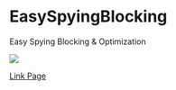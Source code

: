 # EasySpyingBlocking
Easy Spying Blocking &amp; Optimization

<img src="https://github.com/JackCode-Mirage/EasySpyingBlocking/blob/gh-pages/form.PNG?raw=true">

<a href="https://JackCode-Mirage.github.io/EasySpyingBlocking/">Link Page</a>
